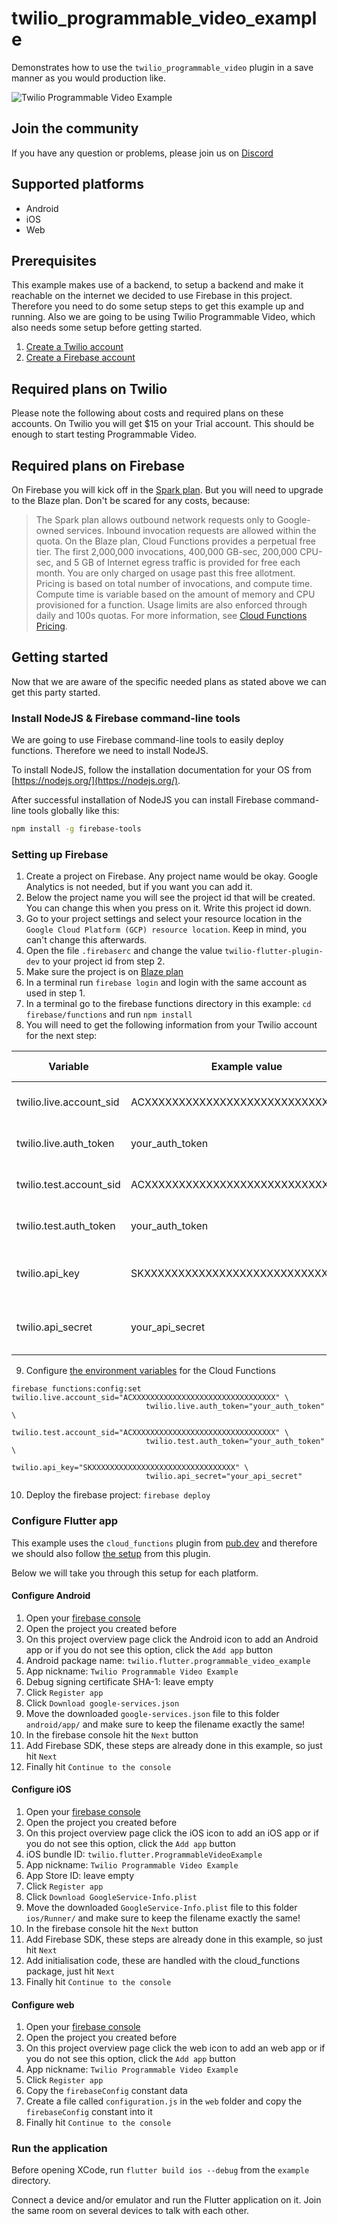 # twilio_programmable_video_example

Demonstrates how to use the `twilio_programmable_video` plugin in a save manner as you would production like.

![Twilio Programmable Video Example](https://j.gifs.com/5QEyOB.gif)

## Join the community

If you have any question or problems, please join us on [Discord](https://discord.gg/42x46NH)

## Supported platforms

- Android
- iOS
- Web

## Prerequisites

This example makes use of a backend, to setup a backend and make it reachable on the internet we decided
to use Firebase in this project. Therefore you need to do some setup steps to get this example up and
running. Also we are going to be using Twilio Programmable Video, which also needs some setup before
getting started.

1. [Create a Twilio account](https://www.twilio.com/referral/j7GFTv)
2. [Create a Firebase account](https://firebase.google.com/)

## Required plans on Twilio

Please note the following about costs and required plans on these accounts. On Twilio you will get $15
on your Trial account. This should be enough to start testing Programmable Video.

## Required plans on Firebase

On Firebase you will kick off in the [Spark plan](https://firebase.google.com/pricing). But you will need
to upgrade to the Blaze plan. Don't be scared for any costs, because:

> The Spark plan allows outbound network requests only to Google-owned services. Inbound invocation requests are
> allowed within the quota. On the Blaze plan, Cloud Functions provides a perpetual free tier. The first 2,000,000
> invocations, 400,000 GB-sec, 200,000 CPU-sec, and 5 GB of Internet egress traffic is provided for free each month.
> You are only charged on usage past this free allotment. Pricing is based on total number of invocations, and
> compute time. Compute time is variable based on the amount of memory and CPU provisioned for a function. Usage
> limits are also enforced through daily and 100s quotas. For more information, see [Cloud Functions Pricing](https://cloud.google.com/functions/pricing).

## Getting started

Now that we are aware of the specific needed plans as stated above we can get this party started.

### Install NodeJS & Firebase command-line tools

We are going to use Firebase command-line tools to easily deploy functions. Therefore we need to install NodeJS.

To install NodeJS, follow the installation documentation for your OS from [https://nodejs.org/](https://nodejs.org/).

After successful installation of NodeJS you can install Firebase command-line tools globally like this:

```bash
npm install -g firebase-tools
```

### Setting up Firebase

1. Create a project on Firebase. Any project name would be okay. Google Analytics is not needed, but if you want you can add it.
2. Below the project name you will see the project id that will be created. You can change this when you press on it. Write this
   project id down.
3. Go to your project settings and select your resource location in the `Google Cloud Platform (GCP) resource location`. Keep in mind, you can't change this afterwards.
4. Open the file `.firebaserc` and change the value `twilio-flutter-plugin-dev` to your project id from step 2.
5. Make sure the project is on [Blaze plan](#required-plans-on-firebase)
6. In a terminal run `firebase login` and login with the same account as used in step 1.
7. In a terminal go to the firebase functions directory in this example: `cd firebase/functions` and run `npm install`
8. You will need to get the following information from your Twilio account for the next step:

| Variable                | Example value                      | Where to find/create                                                                            |
| ----------------------- | ---------------------------------- | ----------------------------------------------------------------------------------------------- |
| twilio.live.account_sid | ACXXXXXXXXXXXXXXXXXXXXXXXXXXXXXXXX | [Twilio console - Dashboard](https://www.twilio.com/console)                                    |
| twilio.live.auth_token  | your_auth_token                    | [Twilio console - Dashboard](https://www.twilio.com/console)                                    |
| twilio.test.account_sid | ACXXXXXXXXXXXXXXXXXXXXXXXXXXXXXXXX | [Twilio console - Dashboard](https://www.twilio.com/console)                                    |
| twilio.test.auth_token  | your_auth_token                    | [Twilio console - Dashboard](https://www.twilio.com/console)                                    |
| twilio.api_key          | SKXXXXXXXXXXXXXXXXXXXXXXXXXXXXXXXX | [Twilio Console - Settings -> API Keys](https://www.twilio.com/console/project/api-keys/create) |
| twilio.api_secret       | your_api_secret                    | [Twilio Console - Settings -> API Keys](https://www.twilio.com/console/project/api-keys/create) |

9. Configure [the environment variables](https://firebase.google.com/docs/functions/config-env) for the Cloud Functions

```
firebase functions:config:set twilio.live.account_sid="ACXXXXXXXXXXXXXXXXXXXXXXXXXXXXXXXX" \
                              twilio.live.auth_token="your_auth_token" \
                              twilio.test.account_sid="ACXXXXXXXXXXXXXXXXXXXXXXXXXXXXXXXX" \
                              twilio.test.auth_token="your_auth_token" \
                              twilio.api_key="SKXXXXXXXXXXXXXXXXXXXXXXXXXXXXXXXX" \
                              twilio.api_secret="your_api_secret"
```

10. Deploy the firebase project: `firebase deploy`

### Configure Flutter app

This example uses the `cloud_functions` plugin from [pub.dev](https://pub.dev/packages/cloud_functions) and therefore we should also follow [the setup](https://pub.dev/packages/cloud_functions#setup) from this plugin.

Below we will take you through this setup for each platform.

#### Configure Android

1. Open your [firebase console](https://console.firebase.google.com/)
2. Open the project you created before
3. On this project overview page click the Android icon to add an Android app or if you do not see this option, click the `Add app` button
4. Android package name: `twilio.flutter.programmable_video_example`
5. App nickname: `Twilio Programmable Video Example`
6. Debug signing certificate SHA-1: leave empty
7. Click `Register app`
8. Click `Download google-services.json`
9. Move the downloaded `google-services.json` file to this folder `android/app/` and make sure to keep the filename exactly the same!
10. In the firebase console hit the `Next` button
11. Add Firebase SDK, these steps are already done in this example, so just hit `Next`
12. Finally hit `Continue to the console`

#### Configure iOS

1. Open your [firebase console](https://console.firebase.google.com/)
2. Open the project you created before
3. On this project overview page click the iOS icon to add an iOS app or if you do not see this option, click the `Add app` button
4. iOS bundle ID: `twilio.flutter.ProgrammableVideoExample`
5. App nickname: `Twilio Programmable Video Example`
6. App Store ID: leave empty
7. Click `Register app`
8. Click `Download GoogleService-Info.plist`
9. Move the downloaded `GoogleService-Info.plist` file to this folder `ios/Runner/` and make sure to keep the filename exactly the same!
10. In the firebase console hit the `Next` button
11. Add Firebase SDK, these steps are already done in this example, so just hit `Next`
12. Add initialisation code, these are handled with the cloud_functions package, just hit `Next`
13. Finally hit `Continue to the console`

#### Configure web

1. Open your [firebase console](https://console.firebase.google.com/)
2. Open the project you created before
3. On this project overview page click the web icon to add an web app or if you do not see this option, click the `Add app` button
4. App nickname: `Twilio Programmable Video Example`
5. Click `Register app`
6. Copy the `firebaseConfig` constant data
7. Create a file called `configuration.js` in the `web` folder and copy the `firebaseConfig` constant into it
8. Finally hit `Continue to the console`

### Run the application

Before opening XCode, run `flutter build ios --debug` from the `example` directory.

Connect a device and/or emulator and run the Flutter application on it. Join the same room on several devices to talk with each other.
